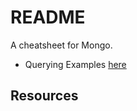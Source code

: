 # README

A cheatsheet for Mongo.

* Querying Examples [here](../04_querying_examples/README.md)  

## Resources

